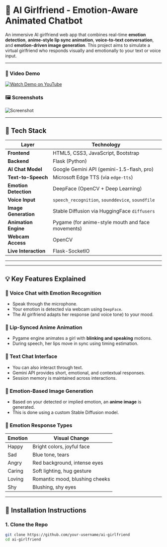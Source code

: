 # 💖 AI Girlfriend - Emotion-Aware Animated Chatbot

An immersive AI girlfriend web app that combines real-time **emotion detection**, **anime-style lip sync animation**, **voice-to-text conversation**, and **emotion-driven image generation**. This project aims to simulate a virtual girlfriend who responds visually and emotionally to your text or voice input.

---

### 🎥 Video Demo

[![Watch Demo on YouTube]([https://img.youtube.com/vi/1Cb69p1uZpc/0.jpg)](https://youtu.be/1Cb69p1uZpc?si=Z_0KziH2toY62r8U](https://youtu.be/YUi6AEaxTpk?si=HgJKV9wsOoYoeLkl))

### 🖼️ Screenshots

![Screenshot]([https://github.com/user-attachments/assets/34eab13e-dd14-4f39-a780-7d5b9519f707](https://raw.githubusercontent.com/vinoth23042004/AI-Girlfriend-with-Emotion-Aware-Animation-and-Chat/refs/heads/main/assests/sample_output.png))

---

## 🧠 Tech Stack

| Layer              | Technology |
|-------------------|------------|
| **Frontend**       | HTML5, CSS3, JavaScript, Bootstrap |
| **Backend**        | Flask (Python) |
| **AI Chat Model**  | Google Gemini API (gemini-1.5-flash, pro) |
| **Text-to-Speech** | Microsoft Edge TTS (via `edge-tts`) |
| **Emotion Detection** | DeepFace (OpenCV + Deep Learning) |
| **Voice Input**    | `speech_recognition`, `sounddevice`, `soundfile` |
| **Image Generation** | Stable Diffusion via HuggingFace `diffusers` |
| **Animation Engine** | Pygame (for anime-style mouth and face movements) |
| **Webcam Access**  | OpenCV |
| **Live Interaction** | Flask-SocketIO |

---


---

## 💡 Key Features Explained

### 🎤 Voice Chat with Emotion Recognition

- Speak through the microphone.
- Your emotion is detected via webcam using `DeepFace`.
- The AI girlfriend adapts her response (and voice tone) to your mood.

### 👄 Lip-Synced Anime Animation

- Pygame engine animates a girl with **blinking and speaking** motions.
- During speech, her lips move in sync using timing estimation.

### 💬 Text Chat Interface

- You can also interact through text.
- Gemini API provides short, emotional, and contextual responses.
- Session memory is maintained across interactions.

### 🎨 Emotion-Based Image Generation

- Based on your detected or implied emotion, an **anime image** is generated.
- This is done using a custom Stable Diffusion model.

### 🌈 Emotion Response Types

| Emotion     | Visual Change |
|-------------|----------------|
| Happy       | Bright colors, joyful face |
| Sad         | Blue tone, tears |
| Angry       | Red background, intense eyes |
| Caring      | Soft lighting, hug gesture |
| Loving      | Romantic mood, blushing cheeks |
| Shy         | Blushing, shy eyes |

---

## 🔧 Installation Instructions

### 1. Clone the Repo

```bash
git clone https://github.com/your-username/ai-girlfriend
cd ai-girlfriend

